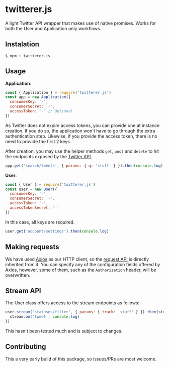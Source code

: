 # twitterer.js

A light Twitter API wrapper that makes use of native promises.
Works for both the User and Application only workflows.

## Instalation

```
$ npm i twitterer.js
```

## Usage

**Application**:

```js
const { Application } = require('twitterer.js')
const app = new Application({
  consumerKey: '-',
  consumerSecret: '-',
  accessToken: '-' // Optional
})
```

As Twitter does not expire access tokens, you can provide one at instance creation.
If you do so, the application won't have to go through the extra authentication step.
Likewise, if you provide the access token, there is no need to provide the first 2 keys.

After creation, you may use the helper methods `get`, `post` and `delete` to hit the endpoints
exposed by the [Twitter API](https://developer.twitter.com/en/docs/api-reference-index).

```js
app.get('search/tweets', { params: { q: 'stuff' } }).then(console.log)
```

**User**:

```js
const { User } = require('twitterer.js')
const user = new User({
  consumerKey: '-',
  consumerSecret: '-',
  accessToken: '-',
  accessTokenSecret: '-'
})
```

In this case, all keys are required.

```js
user.get('account/settings').then(console.log)
```

## Making requests

We have used [Axios](https://github.com/axios/axios) as our HTTP client, so the [request API](https://github.com/axios/axios#request-config)
is directly inherited from it. You can specify any of the configuration fields offered by Axios, however, some of them, such as the `Authorization` header,
will be overwritten.

## Stream API

The User class offers access to the stream endpoints as follows:

```js
user.stream('statuses/filter', { params: { track: 'stuff' } }).then(stream => {
  stream.on('tweet', console.log)
})
```

This hasn't been tested much and is subject to changes.

## Contributing

This a very early build of this package, so issues/PRs are most welcome.
